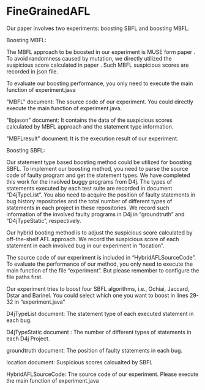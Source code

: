 # FineGrainedAFL
<Statement Types and Error Rates: How Are They Related and How Could They Boost Fault Localization>

Our paper involves two experiments: boosting SBFL and boosting MBFL.
  
  
  
  
Boosting MBFL:

The MBFL approach to be boosted in our experiment is MUSE form paper .
To avoid randomness caused by mutation, we directly utilized the suspicious score calculated in paper . Such MBFL suspicious scores are recorded in json file.

To evaluate our boosting performance, you only need to execute the main function of experiment.java

"MBFL" document: The source code of our experiment. You could directly execute the main function of experiment.java.

"llpjason" document: It contains the data of the suspicious scores calculated by MBFL approach and the statement type information.

"MBFLresult" document: It is the execution result of our experiment.
  
  
  
  
  
  
  Boosting SBFL:
  
  Our statement type based boosting method could be utilized for boosting SBFL. To implement our boosting method, you need to parse the source code of faulty program and get the statement types. We have completed this work for the involved buggy programs from D4j. The types of statements executed by each test suite are recorded in document “D4jTypeList”. You also need to acquire the position of faulty statements in bug history repositories and the total number of different types of statements in each project in these repositories. We record such information of the involved faulty programs in D4j in “groundtruth” and “D4jTypeStatic”, respectively.

Our hybrid booting method is to adjust the suspicious score calculated by off-the-shelf AFL approach. We record the suspicious score of each statement in each involved bug in our experiment in “location”.

The source code of our experiment is included in “HybridAFLSourceCode”. To evaluate the performance of our method, you only need to execute the main function of the file “experiment”. But please remember to configure the file paths first.

Our experiment tries to boost four SBFL algorithms, i.e., Ochiai, Jaccard, Dstar and Barinel. You could select which one you want to boost in lines 29-32 in “experiment.java”

D4jTypeList document: The statement type of each executed statement in each bug.

D4jTypeStatic document : The number of different types of statements in each D4j Project.

groundtruth document: The position of faulty statements in each bug.

location document: Suspicious scores calcualted by SBFL

HybridAFLSourceCode: The source code of our experiment. Please execute the main function of experiment.java
  
  
